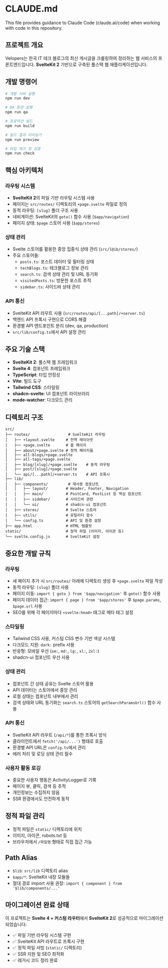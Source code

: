 # CLAUDE.md

This file provides guidance to Claude Code (claude.ai/code) when working with code in this repository.

## 프로젝트 개요

Velopers는 한국 IT 테크 블로그의 최신 게시글을 크롤링하여 정리하는 웹 서비스의 프론트엔드입니다. **SvelteKit 2** 기반으로 구축된 풀스택 웹 애플리케이션입니다.

## 개발 명령어

```bash
# 개발 서버 실행
npm run dev

# QA 환경 실행  
npm run qa

# 프로덕션 빌드
npm run build

# 빌드 결과 미리보기
npm run preview

# 타입 체크 및 검증
npm run check
```

## 핵심 아키텍처

### 라우팅 시스템
- **SvelteKit 2**의 파일 기반 라우팅 시스템 사용
- 페이지는 `src/routes/` 디렉토리의 `+page.svelte` 파일로 정의
- 동적 라우팅: `[slug]` 폴더 구조 사용
- 네비게이션: SvelteKit의 `goto()` 함수 사용 (`$app/navigation`)
- 페이지 상태: `$page` 스토어 사용 (`$app/stores`)

### 상태 관리
- Svelte 스토어를 활용한 중앙 집중식 상태 관리 (`src/l@ib/stores/`)
- 주요 스토어들:
  - `posts.ts`: 포스트 데이터 및 필터링 상태
  - `techBlogs.ts`: 테크블로그 정보 관리
  - `search.ts`: 검색 상태 관리 및 URL 동기화
  - `visitedPosts.ts`: 방문한 포스트 추적
  - `sidebar.ts`: 사이드바 상태 관리

### API 통신
- SvelteKit API 라우트 사용 (`src/routes/api/[...path]/+server.ts`)
- 백엔드 API 프록시 구현으로 CORS 해결
- 환경별 API 엔드포인트 분리 (dev, qa, production)
- `src/lib/config.ts`에서 API 설정 관리

## 주요 기술 스택

- **SvelteKit 2**: 풀스택 웹 프레임워크
- **Svelte 4**: 컴포넌트 프레임워크  
- **TypeScript**: 타입 안정성
- **Vite**: 빌드 도구
- **Tailwind CSS**: 스타일링
- **shadcn-svelte**: UI 컴포넌트 라이브러리
- **mode-watcher**: 다크모드 관리

## 디렉토리 구조

```
src/
├── routes/                 # SvelteKit 라우팅
│   ├── +layout.svelte     # 전역 레이아웃
│   ├── +page.svelte       # 홈 페이지
│   ├── about/+page.svelte # 정적 페이지들
│   ├── all-blogs/+page.svelte
│   ├── all-tags/+page.svelte
│   ├── blog/[slug]/+page.svelte    # 동적 라우팅
│   ├── post/[slug]/+page.svelte
│   └── api/[...path]/+server.ts    # API 프록시
├── lib/
│   ├── components/         # 재사용 컴포넌트
│   │   ├── layout/        # Header, Footer, Navigation
│   │   ├── main/          # PostCard, PostList 등 핵심 컴포넌트
│   │   ├── sidebar/       # 사이드바 관련
│   │   └── ui/            # shadcn-ui 컴포넌트
│   ├── stores/            # Svelte 스토어
│   ├── utils/             # 유틸리티 함수
│   └── config.ts          # API 및 환경 설정
├── app.html               # HTML 템플릿
static/                    # 정적 파일 (이미지, 아이콘 등)
└── svelte.config.js       # SvelteKit 설정
```

## 중요한 개발 규칙

### 라우팅
- 새 페이지 추가 시 `src/routes/` 아래에 디렉토리 생성 후 `+page.svelte` 파일 작성
- 동적 라우팅: `[slug]` 폴더 사용
- 페이지 이동: `import { goto } from '$app/navigation'` 후 `goto()` 함수 사용
- 페이지 데이터 접근: `import { page } from '$app/stores'` 후 `$page.params`, `$page.url` 사용
- SEO를 위해 각 페이지마다 `<svelte:head>` 태그로 메타 태그 설정

### 스타일링
- Tailwind CSS 사용, 커스텀 CSS 변수 기반 색상 시스템
- 다크모드 지원: `dark:` prefix 사용
- 반응형: 모바일 우선 (`sm:`, `md:`, `lg:`, `xl:`, `2xl:`)
- shadcn-ui 컴포넌트 우선 사용

### 상태 관리
- 컴포넌트 간 상태 공유는 Svelte 스토어 활용
- API 데이터는 스토어에서 중앙 관리
- 로컬 상태는 컴포넌트 내부에서 관리
- 검색 상태와 URL 동기화는 `search.ts` 스토어의 `getSearchParamsUrl()` 함수 사용

### API 통신
- SvelteKit API 라우트 (`/api/*`)를 통한 프록시 방식
- 클라이언트에서 `fetch('/api/...')` 형태로 호출
- 환경별 API URL은 `config.ts`에서 관리
- 에러 처리 및 로딩 상태 관리 필수

### 사용자 활동 로깅
- 중요한 사용자 행동은 ActivityLogger로 기록
- 페이지 뷰, 클릭, 검색 등 추적
- 개인정보는 수집하지 않음
- SSR 환경에서도 안전하게 동작

## 정적 파일 관리

- 정적 파일은 `static/` 디렉토리에 위치
- 이미지, 아이콘, robots.txt 등
- 브라우저에서 `/파일명` 형태로 직접 접근 가능

## Path Alias

- `$lib`: `src/lib` 디렉토리 alias
- `$app/*`: SvelteKit 내장 모듈들
- 절대 경로 import 사용 권장: `import { component } from '$lib/components/...'`

## 마이그레이션 완료 상태

이 프로젝트는 **Svelte 4 + 커스텀 라우터**에서 **SvelteKit 2**로 성공적으로 마이그레이션되었습니다:

- ✅ 파일 기반 라우팅 시스템 구현
- ✅ SvelteKit API 라우트로 프록시 구현  
- ✅ 정적 파일 서빙 (`static/` 디렉토리)
- ✅ SSR 지원 및 SEO 최적화
- ✅ 레거시 코드 정리 완료